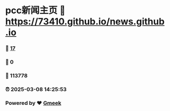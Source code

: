# pcc新闻主页 :link: https://73410.github.io/news.github.io 
### :page_facing_up: [17](https://73410.github.io/news.github.io/tag.html) 
### :speech_balloon: 0 
### :hibiscus: 113778 
### :alarm_clock: 2025-03-08 14:25:53 
### Powered by :heart: [Gmeek](https://github.com/Meekdai/Gmeek)
